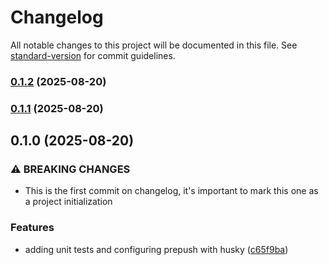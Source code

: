 # Changelog

All notable changes to this project will be documented in this file. See [standard-version](https://github.com/conventional-changelog/standard-version) for commit guidelines.

### [0.1.2](https://github.com/brenno0/Movies-Series-streaming-front-end/compare/v0.1.1...v0.1.2) (2025-08-20)

### [0.1.1](https://github.com/brenno0/Movies-Series-streaming-front-end/compare/v0.1.0...v0.1.1) (2025-08-20)

## 0.1.0 (2025-08-20)


### ⚠ BREAKING CHANGES

* This is the first commit on changelog, it's important to mark this one as a project
initialization

### Features

* adding unit tests and configuring prepush with husky ([c65f9ba](https://github.com/brenno0/Movies-Series-streaming-front-end/commit/c65f9baa958840085f2533ac9e450f35d419425c))
